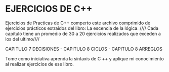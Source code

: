 # EJERCICIOS DE C++
Ejercicios de Practicas de C++
comperto este archivo comprimido de ejercicios prácticos extraídos del libro: La escencia de la lógica. 
//// Cada capitulo tiene un promedio de 30 a 20 ejercicios realizados que exceden a los del ultimo////

CAPITULO 7 DECISIONES - 
CAPITULO 8 CICLOS - 
CAPITULO 8 ARREGLOS 

Tome como iniciativa aprenda la sintaxis de C ++ y aplique mi conocimiento al realizar ejercicios de ese libro.
